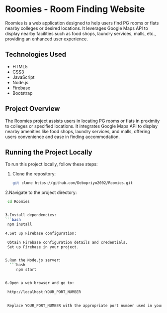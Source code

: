 # Roomies - Room Finding Website

Roomies is a web application designed to help users find PG rooms or flats nearby colleges or desired locations. It leverages Google Maps API to display nearby facilities such as food shops, laundry services, malls, etc., providing an enhanced user experience.

## Technologies Used
- HTML5
- CSS3
- JavaScript
- Node.js
- Firebase
- Bootstrap

## Project Overview
The Roomies project assists users in locating PG rooms or flats in proximity to colleges or specified locations. It integrates Google Maps API to display nearby amenities like food shops, laundry services, and malls, offering users convenience and ease in finding accommodation.

## Running the Project Locally
To run this project locally, follow these steps:

1. Clone the repository:
   ```bash
   git clone https://github.com/Debopriyo2002/Roomies.git


2.Navigate to the project directory:
   ```bash
	cd Roomies


3.Install dependencies:
   ```bash
	npm install

4.Set up Firebase configuration:

	Obtain Firebase configuration details and credentials.
	Set up Firebase in your project.


5.Run the Node.js server:
	 ```bash
		npm start


6.Open a web browser and go to:

	http://localhost:YOUR_PORT_NUMBER

	
	Replace YOUR_PORT_NUMBER with the appropriate port number used in your Node.js configuration.


